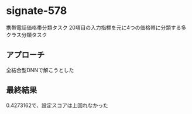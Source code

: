 # signate-578
携帯電話価格帯分類タスク
20項目の入力指標を元に4つの価格帯に分類する多クラス分類タスク

## アプローチ
全結合型DNNで解こうとした

## 最終結果
0.4273162で、設定スコアは上回れなかった
